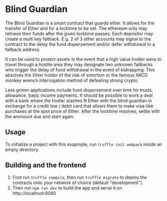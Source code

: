 # Blind Guardian
The Blind Guardian is a smart contract that guards ether. It allows for the transfer of Ether and for a locktime to be set. The ethereum only may retrieve their funds after the given locktime passes. Each depositor may create a multi key fallback. E.g. 2 of 3 other accounts may signal to the contract to the delay the fund dispersement and/or defer withdrawal to a fallback address.

It can be used to protect assets in the event that a high value hodler were to travel through a hostile area they may designate two unknown fallbacks who trigger the delay of fund withdrawal in the event of kidnapping. This absolves the Ether holder of the risk of extortion or the famous XKCD monkey wrench interrogation method of defeating strong crypto.

Less grimm applications include fund dispersement over time for trusts, allowance, basic income payments. It should be possible to work a deal with a bank where the hodler stashes N Ether with the blind guardian in exchange for a credit line / debit card that allows them to make visa-like purchases at the spot price of Ether. After the locktime resolves, settle with the ammount due and start again.

## Usage

To initialize a project with this exapmple, run `truffle init webpack` inside an empty directory.

## Building and the frontend

1. First run `truffle compile`, then run `truffle migrate` to deploy the contracts onto your network of choice (default "development").
1. Then run `npm run dev` to build the app and serve it on http://localhost:8080
